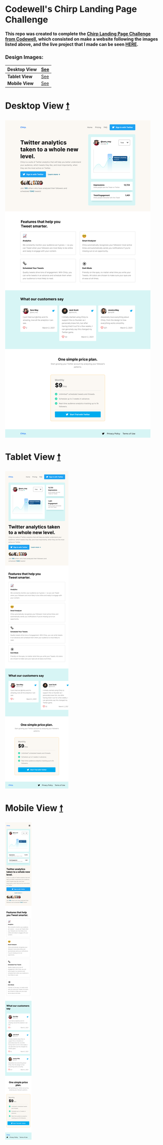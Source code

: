 # Codewell's Chirp Landing Page Challenge


#### This repo was created to complete the [Chirp Landing Page Challenge from Codewell](https://www.codewell.cc/challenges/chirp-landing-page--60fc1e36a383e41090a3c71c), which consisted on make a website following the images listed above, and the live project that I made can be seen [HERE](https://deusdeditvilar.github.io/chirp-html/).


### Design Images:

| **Desktop View** |[See](#desktop-view-)   |
|------------------|---|
| **Tablet View**  |[See](#tablet-view-)   |
| **Mobile View**  |[See](#mobile-view-)   |

# Desktop View [&#129045;](#design-images)

![Landing Page Desktop View](/assets/desktop_view.png)

# Tablet View [&#129045;](#design-images)

![Landing Page Tablet View](/assets/tablet_view.png)

# Mobile View [&#129045;](#design-images)

![Landing Page Mobile View](/assets/mobile_view.png)